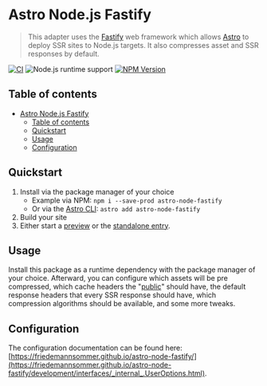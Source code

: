 # Astro Node.js Fastify

> This adapter uses the [Fastify](https://fastify.dev/) web framework which allows [Astro](https://astro.build/) to
> deploy SSR sites to Node.js targets.
> It also compresses asset and SSR responses by default.

[![CI](https://github.com/friedemannsommer/astro-node-fastify/actions/workflows/ci.yml/badge.svg)](https://github.com/friedemannsommer/astro-node-fastify/actions/workflows/ci.yml)
![Node.js runtime support](https://img.shields.io/node/v/astro-node-fastify?style=flat)
[![NPM Version](https://img.shields.io/npm/v/astro-node-fastify?style=flat)](https://www.npmjs.com/package/astro-node-fastify)

## Table of contents

<!-- TOC -->
* [Astro Node.js Fastify](#astro-nodejs-fastify)
  * [Table of contents](#table-of-contents)
  * [Quickstart](#quickstart)
  * [Usage](#usage)
  * [Configuration](#configuration)
<!-- TOC -->

## Quickstart

1. Install via the package manager of your choice
    * Example via NPM: `npm i --save-prod astro-node-fastify`
    * Or via
      the [Astro CLI](https://docs.astro.build/en/guides/integrations-guide/#automatic-integration-setup): `astro add astro-node-fastify`
2. Build your site
3. Either start a [preview](https://docs.astro.build/en/reference/cli-reference/#astro-preview) or
   the [standalone entry](https://docs.astro.build/en/reference/configuration-reference/#buildserverentry).

## Usage

Install this package as a runtime dependency with the package manager of your choice.
Afterward, you can configure which assets will be pre compressed, which cache headers
the "[public](https://docs.astro.build/en/basics/project-structure/#public)" should have, the default response headers
that every SSR response should have, which compression algorithms should be available, and some more tweaks.

## Configuration

The configuration documentation can be found here:
[https://friedemannsommer.github.io/astro-node-fastify/](https://friedemannsommer.github.io/astro-node-fastify/development/interfaces/_internal_.UserOptions.html).
